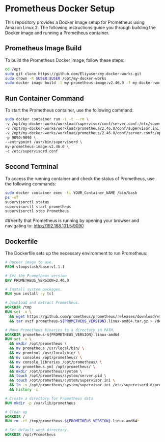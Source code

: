 
# Prometheus Docker Setup

This repository provides a Docker image setup for Prometheus using Amazon Linux 2. The following instructions guide you through building the Docker image and running a Prometheus container.

## Prometheus Image Build

To build the Prometheus Docker image, follow these steps:

```sh
cd /opt
sudo git clone https://github.com/Eliyaser/my-docker-works.git
sudo chown -R $USER:$USER /opt/my-docker-works
sudo docker image build -t my-prometheus-image:v2.46.0 -f my-docker-works/image/prometheus/2.46.0/amazon-linux-2.dockerfile my-docker-works/image/prometheus/2.46.0/context
 ```

## Run Container Command

To start the Prometheus container, use the following command:

```sh
sudo docker container run -i -t --rm \
-v /opt/my-docker-works/workload/supervisor/conf/server.conf:/etc/supervisord.conf \
-v /opt/my-docker-works/workload/prometheus/2.46.0/conf/supervisor.ini:/opt/prometheus/system/supervisor.ini \
-v /opt/my-docker-works/workload/prometheus/2.46.0/conf/server.conf:/opt/prometheus/prometheus.yml \
-p 9090:9090 \
--entrypoint /usr/bin/supervisord \
my-prometheus-image:v2.46.0 \
-c /etc/supervisord.conf
 ```
## Second Terminal

To access the running container and check the status of Prometheus, use the following commands:

```sh
sudo docker container exec -ti YOUR_Container_NAME /bin/bash
ps -ef
supervisorctl status
supervisorctl start prometheus
supervisorctl stop Prometheus
 ```

##Verify that Prometheus is running by opening your browser and navigating to:
http://192.168.101.5:9090


## Dockerfile

The Dockerfile sets up the necessary environment to run Prometheus:

```Dockerfile
# Docker image to use.
FROM sloopstash/base:v1.1.1

# Set the Prometheus version
ENV PROMETHEUS_VERSION=2.46.0

# Install system packages.
RUN yum install -y tcl

# Download and extract Prometheus.
WORKDIR /tmp
RUN set -x \
  && wget https://github.com/prometheus/prometheus/releases/download/v${PROMETHEUS_VERSION}/prometheus-${PROMETHEUS_VERSION}.linux-amd64.tar.gz --quiet \
  && tar xvzf prometheus-${PROMETHEUS_VERSION}.linux-amd64.tar.gz > /dev/null

# Move Prometheus binaries to a directory in PATH.
WORKDIR prometheus-${PROMETHEUS_VERSION}.linux-amd64
RUN set -x \
  && mkdir /opt/prometheus \
  && mv prometheus /usr/local/bin/ \
  && mv promtool /usr/local/bin/ \
  && mv consoles /opt/prometheus/ \
  && mv console_libraries /opt/prometheus/ \
  && mv prometheus.yml /opt/prometheus/ \
  && mkdir /opt/prometheus/system \
  && touch /opt/prometheus/system/server.pid \
  && touch /opt/prometheus/system/supervisor.ini \
  && ln -s /opt/prometheus/system/supervisor.ini /etc/supervisord.d/prometheus.ini \
  && history -c

# Create a directory for Prometheus data
RUN mkdir -p /var/lib/prometheus

# Clean up
WORKDIR /
RUN rm -rf /tmp/prometheus-${PROMETHEUS_VERSION}.linux-amd64*

# Set default work directory.
WORKDIR /opt/Prometheus

 ```
